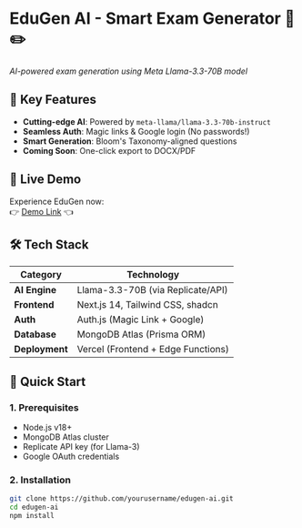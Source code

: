 # EduGen AI - Smart Exam Generator 🧠✏️

_AI-powered exam generation using Meta Llama-3.3-70B model_

## 🌟 Key Features

- **Cutting-edge AI**: Powered by `meta-llama/llama-3.3-70b-instruct`
- **Seamless Auth**: Magic links & Google login (No passwords!)
- **Smart Generation**: Bloom's Taxonomy-aligned questions
- **Coming Soon**: One-click export to DOCX/PDF

## 🚀 Live Demo

Experience EduGen now:  
👉 [Demo Link](https://edugen-demo.vercel.app) 👈

## 🛠️ Tech Stack

| Category       | Technology                         |
| -------------- | ---------------------------------- |
| **AI Engine**  | Llama-3.3-70B (via Replicate/API)  |
| **Frontend**   | Next.js 14, Tailwind CSS, shadcn   |
| **Auth**       | Auth.js (Magic Link + Google)      |
| **Database**   | MongoDB Atlas (Prisma ORM)         |
| **Deployment** | Vercel (Frontend + Edge Functions) |

## 📌 Quick Start

### 1. Prerequisites

- Node.js v18+
- MongoDB Atlas cluster
- Replicate API key (for Llama-3)
- Google OAuth credentials

### 2. Installation

```bash
git clone https://github.com/yourusername/edugen-ai.git
cd edugen-ai
npm install
```

